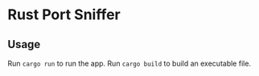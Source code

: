 # Rust Port Sniffer

## Usage

Run `cargo run` to run the app.
Run `cargo build` to build an executable file.
